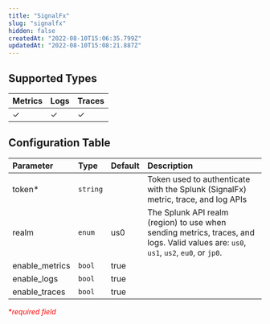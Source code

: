 ```yaml
---
title: "SignalFx"
slug: "signalfx"
hidden: false
createdAt: "2022-08-10T15:06:35.799Z"
updatedAt: "2022-08-10T15:08:21.887Z"
---
```


## Supported Types

| Metrics | Logs | Traces |
| :------ | :--- | :----- |
| ✓       | ✓    | ✓      |

## Configuration Table

| Parameter      | Type     | Default | Description                                                                                                                          |
| :------------- | :------- | :------ | :----------------------------------------------------------------------------------------------------------------------------------- |
| token\*        | `string` |         | Token used to authenticate with the Splunk (SignalFx) metric, trace, and log APIs                                                    |
| realm          | `enum`   | us0     | The Splunk API realm (region) to use when sending metrics, traces, and logs. Valid values are: `us0`, `us1`, `us2`, `eu0`, or `jp0`. |
| enable_metrics | `bool`   | true    |                                                                                                                                      |
| enable_logs    | `bool`   | true    |                                                                                                                                      |
| enable_traces  | `bool`   | true    |                                                                                                                                      |

<span style="color:red">\*_required field_</span>